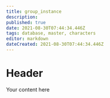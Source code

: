 ```yaml
---
title: group_instance
description: 
published: true
date: 2021-08-30T07:44:34.446Z
tags: database, master, characters
editor: markdown
dateCreated: 2021-08-30T07:44:34.446Z
---
```


# Header
Your content here